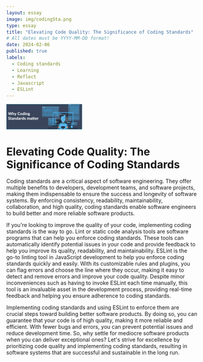 ```yaml
---
layout: essay
image: img/codingSta.png
type: essay
title: "Elevating Code Quality: The Significance of Coding Standards"
# All dates must be YYYY-MM-DD format!
date: 2024-02-06
published: true
labels:
  - Coding standards 
  - Learning
  - Reflect
  - Javascript
  - ESLint
---
```



<img width="200px" class="rounded float-start pe-4" src="../img/codingSta.png">

# Elevating Code Quality: The Significance of Coding Standards

Coding standards are a critical aspect of software engineering. They offer multiple benefits to developers, development teams, and software projects, making them indispensable to ensure the success and longevity of software systems. By enforcing consistency, readability, maintainability, collaboration, and high quality, coding standards enable software engineers to build better and more reliable software products.

If you're looking to improve the quality of your code, implementing coding standards is the way to go. Lint or static code analysis tools are software programs that can help you enforce coding standards. These tools can automatically identify potential issues in your code and provide feedback to help you improve its quality, readability, and maintainability.
ESLint is the go-to linting tool in JavaScript development to help you enforce coding standards quickly and easily. With its customizable rules and plugins, you can flag errors and choose the line where they occur, making it easy to detect and remove errors and improve your code quality. Despite minor inconveniences such as having to invoke ESLint each time manually, this tool is an invaluable asset in the development process, providing real-time feedback and helping you ensure adherence to coding standards.

Implementing coding standards and using ESLint to enforce them are crucial steps toward building better software products. By doing so, you can guarantee that your code is of high quality, making it more reliable and efficient. With fewer bugs and errors, you can prevent potential issues and reduce development time. So, why settle for mediocre software products when you can deliver exceptional ones? Let's strive for excellence by prioritizing code quality and implementing coding standards, resulting in software systems that are successful and sustainable in the long run. 



